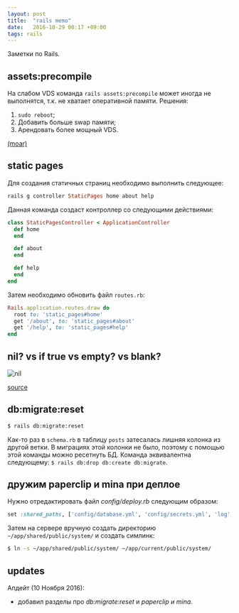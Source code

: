 ```yaml
---
layout: post
title:  "rails memo"
date:   2016-10-29 00:17 +09:00
tags: rails
---
```


Заметки по Rails.

## assets:precompile

На слабом VDS команда `rails assets:precompile` может иногда не выполнятся, т.к. не хватает оперативной памяти. Решения:

1. `sudo reboot`;
2. Добавить больше swap памяти;
3. Арендовать более мощный VDS.

[(moar)](http://stackoverflow.com/questions/14991365/command-failed-with-status-when-precompiling-assets)

## static pages

Для создания статичных страниц необходимо выполнить следующее:

```ruby
rails g controller StaticPages home about help
```

Данная команда создаст контроллер со следующими действиями:

```ruby
class StaticPagesController < ApplicationController
  def home
  end

  def about
  end

  def help
  end
end
```

Затем необходимо обновить файл `routes.rb`:

```ruby
Rails.application.routes.draw do
  root to: 'static_pages#home'
  get '/about', to: 'static_pages#about'
  get '/help', to: 'static_pages#help'
end
```

## nil? vs if true vs empty? vs blank?

![nil](/images/rails-memo/nil.png)

[source](http://stackoverflow.com/questions/885414/a-concise-explanation-of-nil-v-empty-v-blank-in-ruby-on-rails)

## db:migrate:reset

```bash
$ rails db:migrate:reset
```

Как-то раз в `schema.rb` в таблицу `posts` затесалась лишняя колонка из другой ветки. В миграциях этой колонки не было, поэтому с помощью этой команды можно ресетнуть БД. Команда эквивалентна следующему: `$ rails db:drop db:create db:migrate`.

## дружим paperclip и mina при деплое

Нужно отредактировать файл *config/deploy.rb* следующим образом:

```ruby
set :shared_paths, ['config/database.yml', 'config/secrets.yml', 'log', 'public/system']
```

Затем на сервере вручную создать директорию `~/app/shared/public/system/` и создать симлинк:

```bash
$ ln -s ~/app/shared/public/system/ ~/app/current/public/system/
```

## updates

Апдейт (10 Ноября 2016):

  - добавил разделы про *db:migrate:reset* и *paperclip и mina*.
